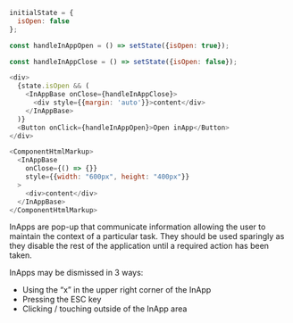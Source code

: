 ```js
initialState = {
  isOpen: false
};

const handleInAppOpen = () => setState({isOpen: true});

const handleInAppClose = () => setState({isOpen: false});

<div>
  {state.isOpen && (
    <InAppBase onClose={handleInAppClose}>
      <div style={{margin: 'auto'}}>content</div>
    </InAppBase>
  )}
  <Button onClick={handleInAppOpen}>Open inApp</Button>
</div>
```
```js noeditor
<ComponentHtmlMarkup>
  <InAppBase
    onClose={() => {}}
    style={{width: "600px", height: "400px"}}
  >
    <div>content</div>
  </InAppBase>
</ComponentHtmlMarkup>
```

InApps are pop-up that communicate information allowing the user to maintain the context of a particular task. They should be used sparingly as they disable the rest of the application until a required action has been taken.

InApps may be dismissed in 3 ways:
<ul>
  <li>Using the “x” in the upper right corner of the InApp</li>
  <li>Pressing the ESC key</li>
  <li>Clicking / touching outside of the InApp area</li>
</ul>
